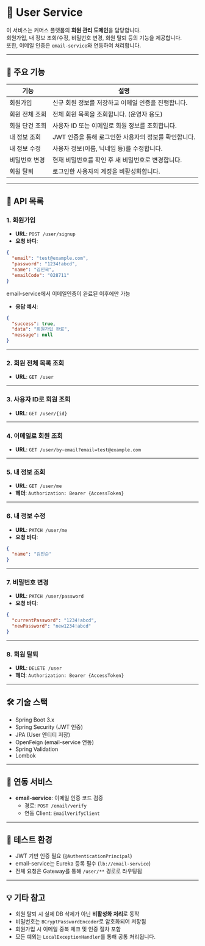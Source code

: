# 👤 User Service

이 서비스는 커머스 플랫폼의 **회원 관리 도메인**을 담당합니다.  
회원가입, 내 정보 조회/수정, 비밀번호 변경, 회원 탈퇴 등의 기능을 제공합니다.  
또한, 이메일 인증은 `email-service`와 연동하여 처리합니다.

---

## 🔧 주요 기능

| 기능             | 설명                                                              |
|------------------|-------------------------------------------------------------------|
| 회원가입         | 신규 회원 정보를 저장하고 이메일 인증을 진행합니다.              |
| 회원 전체 조회   | 전체 회원 목록을 조회합니다. (운영자 용도)                        |
| 회원 단건 조회   | 사용자 ID 또는 이메일로 회원 정보를 조회합니다.                  |
| 내 정보 조회     | JWT 인증을 통해 로그인한 사용자의 정보를 확인합니다.             |
| 내 정보 수정     | 사용자 정보(이름, 닉네임 등)를 수정합니다.                        |
| 비밀번호 변경    | 현재 비밀번호를 확인 후 새 비밀번호로 변경합니다.                |
| 회원 탈퇴        | 로그인한 사용자의 계정을 비활성화합니다.                         |

---

## 🔌 API 목록

### 1. 회원가입

- **URL**: `POST /user/signup`
- **요청 바디**:

```json
{
  "email": "test@example.com",
  "password": "1234!abcd",
  "name": "김민국",
  "emailCode": "028711" 
}
```
email-service에서 이메일인증이 완료된 이후에만 가능 

- **응답 예시**:

```json
{
  "success": true,
  "data": "회원가입 완료",
  "message": null
}
```

---

### 2. 회원 전체 목록 조회

- **URL**: `GET /user`

---

### 3. 사용자 ID로 회원 조회

- **URL**: `GET /user/{id}`

---

### 4. 이메일로 회원 조회

- **URL**: `GET /user/by-email?email=test@example.com`

---

### 5. 내 정보 조회

- **URL**: `GET /user/me`
- **헤더**: `Authorization: Bearer {AccessToken}`

---

### 6. 내 정보 수정

- **URL**: `PATCH /user/me`
- **요청 바디**:

```json
{
  "name": "김민순"
}
```

---

### 7. 비밀번호 변경

- **URL**: `PATCH /user/password`
- **요청 바디**:

```json
{
  "currentPassword": "1234!abcd",
  "newPassword": "new1234!abcd"
}
```

---

### 8. 회원 탈퇴

- **URL**: `DELETE /user`
- **헤더**: `Authorization: Bearer {AccessToken}`

---

## 🛠 기술 스택

- Spring Boot 3.x
- Spring Security (JWT 인증)
- JPA (User 엔티티 저장)
- OpenFeign (email-service 연동)
- Spring Validation
- Lombok

---

## 🤝 연동 서비스

- **email-service**: 이메일 인증 코드 검증
    - 경로: `POST /email/verify`
    - 연동 Client: `EmailVerifyClient`

---

## 🧪 테스트 환경

- JWT 기반 인증 필요 (`@AuthenticationPrincipal`)
- email-service는 Eureka 등록 필수 (`lb://email-service`)
- 전체 요청은 Gateway를 통해 `/user/**` 경로로 라우팅됨

---

## 💡 기타 참고

- 회원 탈퇴 시 실제 DB 삭제가 아닌 **비활성화 처리**로 동작
- 비밀번호는 `BCryptPasswordEncoder`로 암호화되어 저장됨
- 회원가입 시 이메일 중복 체크 및 인증 절차 포함
- 모든 예외는 `LocalExceptionHandler`를 통해 공통 처리됩니다.
